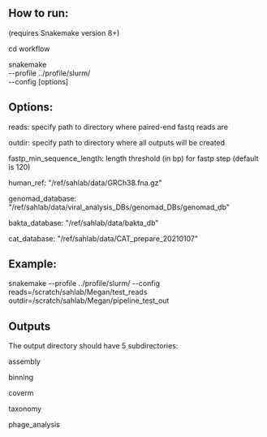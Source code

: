 ## How to run:
(requires Snakemake version 8+)

cd workflow

snakemake \
--profile ../profile/slurm/ \
--config [options]


## Options:

reads: specify path to directory where paired-end fastq reads are

outdir: specify path to directory where all outputs will be created

fastp_min_sequence_length: length threshold (in bp) for fastp step (default is 120)

human_ref: "/ref/sahlab/data/GRCh38.fna.gz"

genomad_database: "/ref/sahlab/data/viral_analysis_DBs/genomad_DBs/genomad_db"

bakta_database: "/ref/sahlab/data/bakta_db"

cat_database: "/ref/sahlab/data/CAT_prepare_20210107"


## Example:

snakemake --profile ../profile/slurm/ --config reads=/scratch/sahlab/Megan/test_reads outdir=/scratch/sahlab/Megan/pipeline_test_out

## Outputs

The output directory should have 5 subdirectories:

assembly

binning

coverm

taxonomy

phage_analysis
